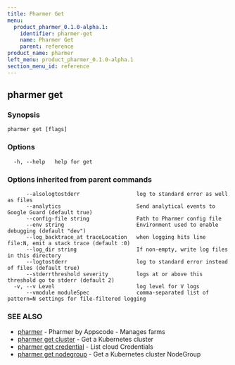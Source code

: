 ```yaml
---
title: Pharmer Get
menu:
  product_pharmer_0.1.0-alpha.1:
    identifier: pharmer-get
    name: Pharmer Get
    parent: reference
product_name: pharmer
left_menu: product_pharmer_0.1.0-alpha.1
section_menu_id: reference
---
```

## pharmer get



### Synopsis




```
pharmer get [flags]
```

### Options

```
  -h, --help   help for get
```

### Options inherited from parent commands

```
      --alsologtostderr                  log to standard error as well as files
      --analytics                        Send analytical events to Google Guard (default true)
      --config-file string               Path to Pharmer config file
      --env string                       Environment used to enable debugging (default "dev")
      --log_backtrace_at traceLocation   when logging hits line file:N, emit a stack trace (default :0)
      --log_dir string                   If non-empty, write log files in this directory
      --logtostderr                      log to standard error instead of files (default true)
      --stderrthreshold severity         logs at or above this threshold go to stderr (default 2)
  -v, --v Level                          log level for V logs
      --vmodule moduleSpec               comma-separated list of pattern=N settings for file-filtered logging
```

### SEE ALSO
* [pharmer](/docs/reference/pharmer.md)	 - Pharmer by Appscode - Manages farms
* [pharmer get cluster](/docs/reference/pharmer_get_cluster.md)	 - Get a Kubernetes cluster
* [pharmer get credential](/docs/reference/pharmer_get_credential.md)	 - List cloud Credentials
* [pharmer get nodegroup](/docs/reference/pharmer_get_nodegroup.md)	 - Get a Kubernetes cluster NodeGroup

